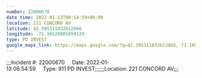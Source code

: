 ```yaml
---
number: 22000670
date_time: 2022-01-13T08:54:59+00:00
location: 221 CONCORD AV
latitude: 42.395311832612066
longitude: -71.16528005859129
type: PD INVEST
google_maps_link: https://maps.google.com/?q=42.395311832612066,-71.16528005859129
---
```


;;;Incident #: 22000670     Date: 2022‐01‐13 08:54:59     Type: 911 PD INVEST;;;;;;Location: 221 CONCORD AV;;;
